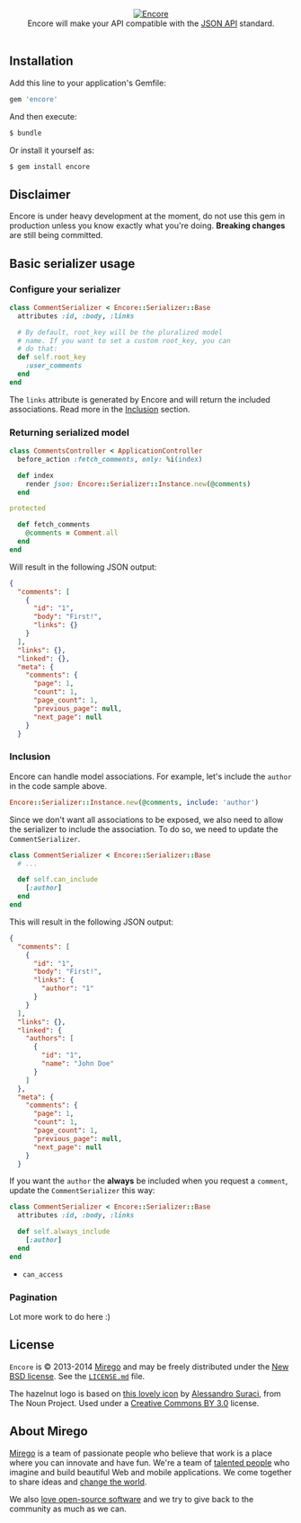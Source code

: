 <p align="center">
  <a href="https://github.com/mirego/encore">
    <img src="http://i.imgur.com/erXBozp.png" alt="Encore" />
  </a>
  <br />
  Encore will make your API compatible with the <a href="http://jsonapi.org">JSON API</a> standard.
  <br /><br />
</p>

## Installation

Add this line to your application's Gemfile:

```ruby
gem 'encore'
```

And then execute:

```bash
$ bundle
```

Or install it yourself as:

```bash
$ gem install encore
```

## Disclaimer

Encore is under heavy development at the moment, do not use this gem in production unless you know exactly what you're doing. **Breaking changes** are still being committed.

## Basic serializer usage

### Configure your serializer

```ruby
class CommentSerializer < Encore::Serializer::Base
  attributes :id, :body, :links

  # By default, root_key will be the pluralized model
  # name. If you want to set a custom root_key, you can
  # do that:
  def self.root_key
    :user_comments
  end
end
```

The `links` attribute is generated by Encore and will return the included associations. Read more in the [Inclusion](#inclusion) section.

### Returning serialized model

```ruby
class CommentsController < ApplicationController
  before_action :fetch_comments, only: %i(index)

  def index
    render json: Encore::Serializer::Instance.new(@comments)
  end

protected

  def fetch_comments
    @comments = Comment.all
  end
end
```

Will result in the following JSON output:

```json
{
  "comments": [
    {
      "id": "1",
      "body": "First!",
      "links": {}
    }
  ],
  "links": {},
  "linked": {},
  "meta": {
    "comments": {
      "page": 1,
      "count": 1,
      "page_count": 1,
      "previous_page": null,
      "next_page": null
    }
  }
```

### Inclusion

Encore can handle model associations. For example, let's include the `author` in the code sample above.

```ruby
Encore::Serializer::Instance.new(@comments, include: 'author')
```

Since we don't want all associations to be exposed, we also need to allow the serializer to include the association. To do so, we need to update the `CommentSerializer`.

```ruby
class CommentSerializer < Encore::Serializer::Base
  # ...

  def self.can_include
    [:author]
  end
end
```

This will result in the following JSON output:

```json
{
  "comments": [
    {
      "id": "1",
      "body": "First!",
      "links": {
        "author": "1"
      }
    }
  ],
  "links": {},
  "linked": {
    "authors": [
      {
        "id": "1",
        "name": "John Doe"
      }
    ]
  },
  "meta": {
    "comments": {
      "page": 1,
      "count": 1,
      "page_count": 1,
      "previous_page": null,
      "next_page": null
    }
  }
```

If you want the `author` the **always** be included when you request a `comment`, update the `CommentSerializer` this way:

```ruby
class CommentSerializer < Encore::Serializer::Base
  attributes :id, :body, :links

  def self.always_include
    [:author]
  end
end
```

* `can_access`

### Pagination

Lot more work to do here :)

## License

`Encore` is © 2013-2014 [Mirego](http://www.mirego.com) and may be freely distributed under the [New BSD license](http://opensource.org/licenses/BSD-3-Clause).  See the [`LICENSE.md`](https://github.com/mirego/encore/blob/master/LICENSE.md) file.

The hazelnut logo is based on [this lovely icon](http://thenounproject.com/term/hazelnuts/3618/) by [Alessandro Suraci](http://thenounproject.com/alessandro.suraci/), from The Noun Project. Used under a [Creative Commons BY 3.0](http://creativecommons.org/licenses/by/3.0/) license.

## About Mirego

[Mirego](http://mirego.com) is a team of passionate people who believe that work is a place where you can innovate and have fun. We're a team of [talented people](http://life.mirego.com) who imagine and build beautiful Web and mobile applications. We come together to share ideas and [change the world](http://mirego.org).

We also [love open-source software](http://open.mirego.com) and we try to give back to the community as much as we can.
